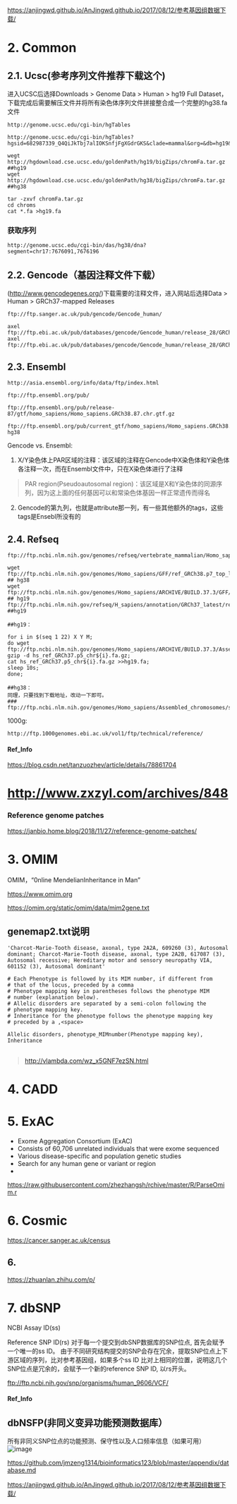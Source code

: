 
#
https://anjingwd.github.io/AnJingwd.github.io/2017/08/12/参考基因组数据下载/
# 2. Common
## 2.1. Ucsc(参考序列文件推荐下载这个)
进入UCSC后选择Downloads > Genome Data > Human > hg19 Full Dataset，
下载完成后需要解压文件并将所有染色体序列文件拼接整合成一个完整的hg38.fa文件
```
http://genome.ucsc.edu/cgi-bin/hgTables

http://genome.ucsc.edu/cgi-bin/hgTables?hgsid=682987339_Q4QiJkTbj7alIOKSnfjFgXGdrGKS&clade=mammal&org=&db=hg19&hgta_group=genes&hgta_track=knownGene&hgta_table=knownGene&hgta_regionType=genome&position=&hgta_outputType=primaryTable&hgta_outFileName=
```

```
wegt http://hgdownload.cse.ucsc.edu/goldenPath/hg19/bigZips/chromFa.tar.gz ##hg19
wget http://hgdownload.cse.ucsc.edu/goldenPath/hg38/bigZips/chromFa.tar.gz ##hg38

tar -zxvf chromFa.tar.gz
cd chroms
cat *.fa >hg19.fa
```
### 获取序列
```
http://genome.ucsc.edu/cgi-bin/das/hg38/dna?segment=chr17:7676091,7676196
```

## 2.2. Gencode（基因注释文件下载）
(http://www.gencodegenes.org/)下载需要的注释文件，进入网站后选择Data > Human > GRCh37-mapped Releases
```
ftp://ftp.sanger.ac.uk/pub/gencode/Gencode_human/

axel ftp://ftp.ebi.ac.uk/pub/databases/gencode/Gencode_human/release_28/GRCh37_mapping/gencode.v28lift37.annotation.gtf.gz
axel ftp://ftp.ebi.ac.uk/pub/databases/gencode/Gencode_human/release_28/GRCh37_mapping/gencode.v28lift37.annotation.gff3.gz
```

## 2.3. Ensembl
```
http://asia.ensembl.org/info/data/ftp/index.html

ftp://ftp.ensembl.org/pub/

ftp://ftp.ensembl.org/pub/release-87/gtf/homo_sapiens/Homo_sapiens.GRCh38.87.chr.gtf.gz 

ftp://ftp.ensembl.org/pub/current_gtf/homo_sapiens/Homo_sapiens.GRCh38.90.gtf.gz## hg38

```
Gencode vs. Ensembl:

1. X/Y染色体上PAR区域的注释：该区域的注释在Gencode中X染色体和Y染色体各注释一次，而在Ensembl文件中，只在X染色体进行了注释

> PAR region(Pseudoautosomal region)：该区域是X和Y染色体的同源序列，因为这上面的任何基因可以和常染色体基因一样正常遗传而得名

2. Gencode的第九列，也就是attribute那一列，有一些其他额外的tags，这些tags是Ensebl所没有的

## 2.4. Refseq
```
ftp://ftp.ncbi.nlm.nih.gov/genomes/refseq/vertebrate_mammalian/Homo_sapiens/latest_assembly_versions/

wget ftp://ftp.ncbi.nlm.nih.gov/genomes/Homo_sapiens/GFF/ref_GRCh38.p7_top_level.gff3.gz          ## hg38
wget ftp://ftp.ncbi.nlm.nih.gov/genomes/Homo_sapiens/ARCHIVE/BUILD.37.3/GFF/ref_GRCh37.p5_top_level.gff3.gz    ## hg19
ftp://ftp.ncbi.nlm.nih.gov/refseq/H_sapiens/annotation/GRCh37_latest/refseq_identifiers/ ##hg19
```


```
##hg19：

for i in $(seq 1 22) X Y M;
do wget ftp://ftp.ncbi.nlm.nih.gov/genomes/Homo_sapiens/ARCHIVE/BUILD.37.3/Assembled_chromosomes/seq/hs_ref_GRCh37.p5_chr${i}.fa.gz; 
gzip -d hs_ref_GRCh37.p5_chr${i}.fa.gz;
cat hs_ref_GRCh37.p5_chr${i}.fa.gz >>hg19.fa;
sleep 10s;
done;

##hg38：
同理，只要找到下载地址，改动一下即可。
### ftp://ftp.ncbi.nlm.nih.gov/genomes/Homo_sapiens/Assembled_chromosomes/seq/hs_ref_GRCh38.p7_chr${i}.fa.gz
```
1000g:
```
http://ftp.1000genomes.ebi.ac.uk/vol1/ftp/technical/reference/
```


#### Ref_Info
https://blog.csdn.net/tanzuozhev/article/details/78861704

# http://www.zxzyl.com/archives/848



### Reference genome patches
https://janbio.home.blog/2018/11/27/reference-genome-patches/

# 3. OMIM
OMIM，“0nline MendelianInheritance in Man”

https://www.omim.org

https://omim.org/static/omim/data/mim2gene.txt



## genemap2.txt说明
```
'Charcot-Marie-Tooth disease, axonal, type 2A2A, 609260 (3), Autosomal dominant; Charcot-Marie-Tooth disease, axonal, type 2A2B, 617087 (3), Autosomal recessive; Hereditary motor and sensory neuropathy VIA, 601152 (3), Autosomal dominant'

# Each Phenotype is followed by its MIM number, if different from
# that of the locus, preceded by a comma
# Phenotype mapping key in parentheses follows the phenotype MIM
# number (explanation below).
# Allelic disorders are separated by a semi-colon following the
# phenotype mapping key.
# Inheritance for the phenotype follows the phenotype mapping key
# preceded by a ,<space>
```
```
Allelic disorders, phenotype_MIMnumber(Phenotype mapping key), Inheritance
```
##


> http://vlambda.com/wz_x5GNF7ezSN.html

# 4. CADD

# 5. ExAC
+ Exome Aggregation Consortium (ExAC)
+ Consists of 60,706 unrelated individuals that were exome sequenced
+ Various disease-specific and population genetic studies
+ Search for any human gene or variant or region
+ 

https://raw.githubusercontent.com/zhezhangsh/rchive/master/R/ParseOmim.r

# 6. Cosmic
https://cancer.sanger.ac.uk/census

## 6. 
https://zhuanlan.zhihu.com/p/

# 7. dbSNP
NCBI Assay ID(ss)

Reference SNP ID(rs)
对于每一个提交到dbSNP数据库的SNP位点, 首先会赋予一个唯一的ss ID。 由于不同研究结构提交的SNP会存在冗余，提取SNP位点上下游区域的序列，比对参考基因组，如果多个ss ID 比对上相同的位置，说明这几个SNP位点是冗余的，会赋予一个新的reference SNP ID, 以rs开头。

ftp://ftp.ncbi.nih.gov/snp/organisms/human_9606/VCF/

#### Ref_Info

## dbNSFP(非同义变异功能预测数据库）
所有非同义SNP位点的功能预测、保守性以及人口频率信息（如果可用）
![image](https://github.com/xiucz/pics/blob/master/dbNSFP.png?raw=true)

https://github.com/jmzeng1314/bioinformatics123/blob/master/appendix/database.md

https://anjingwd.github.io/AnJingwd.github.io/2017/08/12/参考基因组数据下载/
